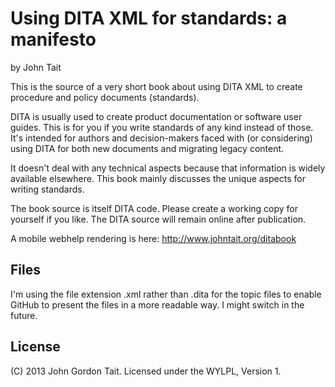 Using DITA XML for standards: a manifesto
=========================================

by John Tait

This is the source of a very short book about using DITA XML to create procedure and policy documents (standards).

DITA is usually used to create product documentation or software user guides. This is for you if you write standards of any kind instead of those. It's intended for authors and decision-makers faced with (or considering) using DITA for both new documents and migrating legacy content.

It doesn't deal with any technical aspects because that information is widely available elsewhere. This book mainly discusses the unique aspects for writing standards.

The book source is itself DITA code. Please create a working copy for yourself if you like. The DITA source will remain online after publication.

A mobile webhelp rendering is here: http://www.johntait.org/ditabook

Files
-----

I'm using the file extension .xml rather than .dita for the topic files to enable GitHub to present the files in a more readable way. I might switch in the future.

License
-------

(C) 2013 John Gordon Tait. Licensed under the WYLPL, Version 1.

